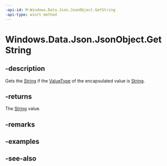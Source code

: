 ```yaml
---
-api-id: M:Windows.Data.Json.JsonObject.GetString
-api-type: winrt method
---
```


<!-- Method syntax
public string GetString()
-->

# Windows.Data.Json.JsonObject.GetString

## -description
Gets the [String](/dotnet/api/system.string?redirectedfrom=MSDN) if the [ValueType](ijsonvalue_valuetype.md) of the encapsulated value is [String](/dotnet/api/system.string?redirectedfrom=MSDN).

## -returns
The [String](/dotnet/api/system.string?redirectedfrom=MSDN) value.

## -remarks

## -examples

## -see-also
